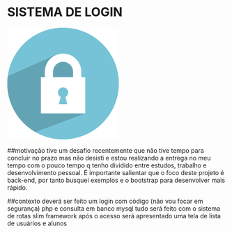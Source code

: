 # SISTEMA DE LOGIN

![login de acesso](assets/img/lock.jpg)

##motivação
tive um desafio recentemente que não tive tempo para concluir no prazo mas não desisti e estou 
realizando a entrega no meu tempo com o pouco tempo q tenho dividido entre estudos, trabalho e 
desenvolvimento pessoal. É importante salientar que o foco deste projeto é back-end, por tanto busquei
exemplos e o bootstrap para desenvolver mais rápido.

##contexto
deverá ser feito um login com código (não vou focar em segurança) php e consulta em banco mysql
tudo será feito com o sistema de rotas slim framework
após o acesso será apresentado uma tela de lista de usuários e alunos

